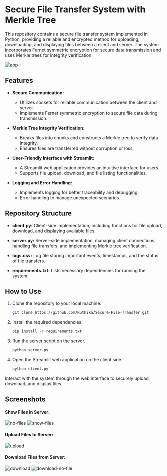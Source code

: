# Secure File Transfer System with Merkle Tree

This repository contains a secure file transfer system implemented in Python, providing a reliable and encrypted method for uploading, downloading, and displaying files between a client and server. The system incorporates Fernet symmetric encryption for secure data transmission and uses Merkle trees for integrity verification.


![app](https://github.com/amri-tah/Secure-File-Transfer/assets/111682039/0d246345-3d0f-4ce6-b4ee-d69bd3a58d1b)


## Features

- **Secure Communication:**
  - Utilizes sockets for reliable communication between the client and server.
  - Implements Fernet symmetric encryption to secure file data during transmission.

- **Merkle Tree Integrity Verification:**
  - Breaks files into chunks and constructs a Merkle tree to verify data integrity.
  - Ensures files are transferred without corruption or loss.

- **User-Friendly Interface with Streamlit:**
  - A Streamlit web application provides an intuitive interface for users.
  - Supports file upload, download, and file listing functionalities.

- **Logging and Error Handling:**
  - Implements logging for better traceability and debugging.
  - Error handling to manage unexpected scenarios.

## Repository Structure

- **client.py:** Client-side implementation, including functions for file upload, download, and displaying available files.
  
- **server.py:** Server-side implementation, managing client connections, handling file transfers, and implementing Merkle tree verification.

- **logs.csv:** Log file storing important events, timestamps, and the status of file transfers.

- **requirements.txt:** Lists necessary dependencies for running the system.

## How to Use

1. Clone the repository to your local machine.
   ```bash
   git clone https://github.com/Ruthika/Secure-File-Transfer.git
   ```

2. Install the required dependencies.
   ```bash
   pip install -r requirements.txt
   ```

3. Run the server script on the server.
   ```bash
   python server.py
   ```

4. Open the Streamlit web application on the client side.
   ```bash
   python client.py
   ```

Interact with the system through the web interface to securely upload, download, and display files.

## Screenshots

#### Show Files in Server:

![no-files](https://github.com/amri-tah/Secure-File-Transfer/assets/126688534/15184999-0a52-4a02-a0e7-4035588c9265)
![show-files](https://github.com/amri-tah/Secure-File-Transfer/assets/126688534/7f24d14e-9290-45cc-9615-1095c3a201bd)


#### Upload Files to Server:

![upload](https://github.com/amri-tah/Secure-File-Transfer/assets/126688534/8a68204a-a015-432c-a0dc-5c46bdbb14b6)

#### Download Files from Server:
![download](https://github.com/amri-tah/Secure-File-Transfer/assets/126688534/09c03509-4f0d-4679-b7b8-e7bede9f2ea6)
![download-no-file](https://github.com/amri-tah/Secure-File-Transfer/assets/126688534/4d92e36b-7b48-440b-974c-0fffbbf00842)

